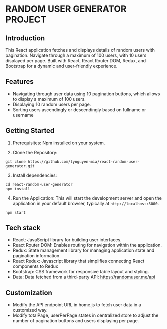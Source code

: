 # RANDOM USER GENERATOR PROJECT

## Introduction

This React application fetches and displays details of random users with pagination. Navigate through a maximum of 100 users, with 10 users displayed per page. Built with React, React Router DOM, Redux, and Bootstrap for a dynamic and user-friendly experience.

## Features

- Navigating through user data using 10 pagination buttons, which allows to display a maximum of 100 users.
- Displaying 10 random users per page.
- Sorting users ascendingly or descendingly based on fullname or username

## Getting Started

1. Prerequisites:
   Npm installed on your system.

2. Clone the Repository:

```
git clone https://github.com/lynguyen-mia/react-random-user-generator.git
```

3. Install dependencies:

```
cd react-random-user-generator
npm install
```

4. Run the Application:
   This will start the development server and open the application in your default browser, typically at `http://localhost:3000`.

```
npm start
```

## Tech stack

- React: JavaScript library for building user interfaces.
- React Router DOM: Enables routing for navigation within the application.
- Redux: State management library for managing application state and pagination information.
- React Redux: Javascript library that simplifies connecting React components to Redux
- Bootstrap: CSS framework for responsive table layout and styling.
- Data: Data fetched from a third-party API: https://randomuser.me/api

## Customization

- Modify the API endpoint URL in home.js to fetch user data in a customized way.
- Modify totalPage, userPerPage states in centralized store to adjust the number of pagination buttons and users displaying per page.
